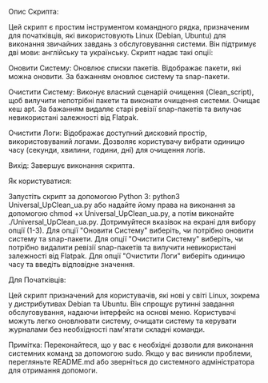 Опис Скрипта:

Цей скрипт є простим інструментом командного рядка, призначеним для початківців, які використовують Linux (Debian, Ubuntu) для виконання звичайних завдань з обслуговування системи.
Він підтримує дві мови: англійську та українську.
Скрипт надає такі опції:

Оновити Систему:
    Оновлює списки пакетів.
    Відображає пакети, які можна оновити.
    За бажанням оновлює систему та snap-пакети.

Очистити Систему:
    Виконує власний сценарій очищення (Clean_script), щоб вилучити непотрібні пакети та виконати очищення системи.
    Очищає кеш apt.
    За бажанням видаляє старі ревізії snap-пакетів та вилучає невикористані залежності від Flatpak.

Очистити Логи:
    Відображає доступний дисковий простір, використовуваний логами.
    Дозволяє користувачу вибрати одиницю часу (секунди, хвилини, години, дні) для очищення логів.

Вихід:
    Завершує виконання скрипта.

Як користуватися:

Запустіть скрипт за допомогою Python 3: python3 Universal_UpClean_ua.py або надайте йому права на виконання за допомогою chmod +x Universal_UpClean_ua.py, а потім виконайте ./Universal_UpClean_ua.py.
Дотримуйтеся вказівок на екрані для вибору опції (1-3).
Для опції "Оновити Систему" виберіть, чи потрібно оновити систему та snap-пакети.
Для опції "Очистити Систему" виберіть, чи потрібно видалити ревізії snap-пакетів та вилучити невикористані залежності від Flatpak.
Для опції "Очистити Логи" виберіть одиницю часу та введіть відповідне значення.

Для Початківців:

Цей скрипт призначений для користувачів, які нові у світі Linux, зокрема у дистрибутивах Debian та Ubuntu.
Він спрощує рутинні завдання обслуговування, надаючи інтерфейс на основі меню.
Користувачі можуть легко оновлювати систему, очищати систему та керувати журналами без необхідності пам'ятати складні команди.

Примітка: Переконайтеся, що у вас є необхідні дозволи для виконання системних команд за допомогою sudo. Якщо у вас виникли проблеми, перегляньте README.md або зверніться до системного адміністратора для отримання допомоги.
